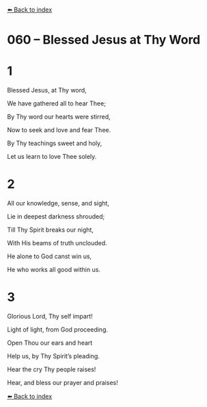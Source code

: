 [⬅️ Back to index](../README.md)

# 060 – Blessed Jesus at Thy Word





# 1

Blessed Jesus, at Thy word,

We have gathered all to hear Thee;

By Thy word our hearts were stirred,

Now to seek and love and fear Thee.

By Thy teachings sweet and holy,

Let us learn to love Thee solely.



# 2

All our knowledge, sense, and sight,

Lie in deepest darkness shrouded;

Till Thy Spirit breaks our night,

With His beams of truth unclouded.

He alone to God canst win us,

He who works all good within us.



# 3

Glorious Lord, Thy self impart!

Light of light, from God proceeding.

Open Thou our ears and heart

Help us, by Thy Spirit’s pleading.

Hear the cry Thy people raises!

Hear, and bless our prayer and praises!

[⬅️ Back to index](../README.md)
